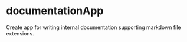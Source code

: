 # documentationApp
Create app for writing internal documentation supporting markdown file extensions.
